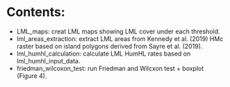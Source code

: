 # Contents:
- LML_maps: creat LML maps showing LML cover under each threshold.
- lml_areas_extraction: extract LML areas from Kennedy et al. (2019) HMc raster based on island polygons derived from Sayre et al. (2019).
- lml_humhl_calculation: calculate LML HumHL rates based on lml_humhl_input_data.
- friedman_wilcoxon_test: run Friedman and Wilcxon test + boxplot (Figure 4).
